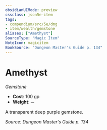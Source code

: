 ```yaml
---
obsidianUIMode: preview
cssclass: json5e-item
tags:
- compendium/src/5e/dmg
- item/wealth/gemstone
aliases: ["Amethyst"]
SourceType: "Magic Item"
NoteIcon: magicitem
BookSource: "Dungeon Master's Guide p. 134"
---
```

# Amethyst
*Gemstone*  

- **Cost**: 100 gp
- **Weight**: ⏤

A transparent deep purple gemstone.

*Source: Dungeon Master's Guide p. 134*